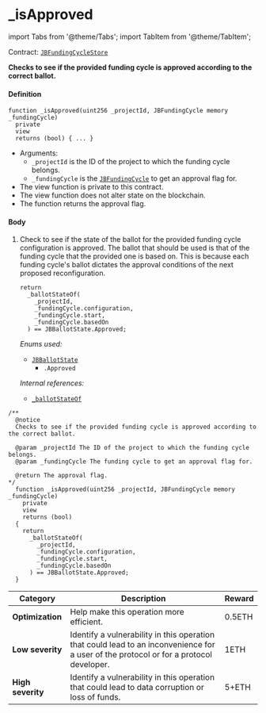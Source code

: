 # _isApproved

import Tabs from '@theme/Tabs';
import TabItem from '@theme/TabItem';

Contract: [`JBFundingCycleStore`](/api/contracts/jbfundingcyclestore/README.md)​

<Tabs>
<TabItem value="Step by step" label="Step by step">

**Checks to see if the provided funding cycle is approved according to the correct ballot.**

#### Definition

```
function _isApproved(uint256 _projectId, JBFundingCycle memory _fundingCycle)
  private
  view
  returns (bool) { ... }
```

* Arguments:
  * `_projectId` is the ID of the project to which the funding cycle belongs. 
  * `_fundingCycle` is the [`JBFundingCycle`](/api/data-structures/jbfundingcycle.md) to get an approval flag for.
* The view function is private to this contract.
* The view function does not alter state on the blockchain.
* The function returns the approval flag.

#### Body

1.  Check to see if the state of the ballot for the provided funding cycle configuration is approved. The ballot that should be used is that of the funding cycle that the provided one is based on. This is because each funding cycle's ballot dictates the approval conditions of the next proposed reconfiguration.

    ```
    return
      _ballotStateOf(
        _projectId,
        _fundingCycle.configuration,
        _fundingCycle.start,
        _fundingCycle.basedOn
      ) == JBBallotState.Approved;
    ```

    _Enums used:_

    * [`JBBallotState`](/api/enums/jbballotstate.md)
      * `.Approved`

    _Internal references:_

    * [`_ballotStateOf`](/api/contracts/jbfundingcyclestore/read/-_ballotstateof.md)

</TabItem>

<TabItem value="Code" label="Code">

```
/** 
  @notice 
  Checks to see if the provided funding cycle is approved according to the correct ballot.

  @param _projectId The ID of the project to which the funding cycle belongs. 
  @param _fundingCycle The funding cycle to get an approval flag for.

  @return The approval flag.
*/
  function _isApproved(uint256 _projectId, JBFundingCycle memory _fundingCycle)
    private
    view
    returns (bool)
  {
    return
      _ballotStateOf(
        _projectId,
        _fundingCycle.configuration,
        _fundingCycle.start,
        _fundingCycle.basedOn
      ) == JBBallotState.Approved;
  }
```

</TabItem>

<TabItem value="Bug bounty" label="Bug bounty">

| Category          | Description                                                                                                                            | Reward |
| ----------------- | -------------------------------------------------------------------------------------------------------------------------------------- | ------ |
| **Optimization**  | Help make this operation more efficient.                                                                                               | 0.5ETH |
| **Low severity**  | Identify a vulnerability in this operation that could lead to an inconvenience for a user of the protocol or for a protocol developer. | 1ETH   |
| **High severity** | Identify a vulnerability in this operation that could lead to data corruption or loss of funds.                                        | 5+ETH  |

</TabItem>
</Tabs>

